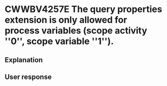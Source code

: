 # CWWBV4257E The query properties extension is only allowed for process variables (scope activity ''0'', scope variable ''1'').

## Explanation

## User response